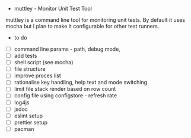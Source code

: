 * muttley - Monitor Unit Test Tool

muttley is a command line tool for monitoring unit tests. By default it uses mocha but I plan to make it configurable for other test runners.

* to do
- [ ] command line params - path, debug mode, 
- [ ] add tests
- [ ] shell script (see mocha)
- [ ] file structure
- [ ] improve proces list
- [ ] rationalise key handling, help text and mode switching
- [ ] limit file stack render based on row count
- [ ] config file using configstore - refresh rate
- [ ] log4js
- [ ] jsdoc
- [ ] eslint setup 
- [ ] prettier setup 
- [ ] pacman